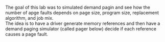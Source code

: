 The goal of this lab was to simulated demand pagin and see how the number of apge faults depends on page size, program size, replacement algorithm, and job mix.  
The idea is to have a driver generate memory references and then have a demand paging simulator (called pager below)
decide if each reference causes a page fault. 
